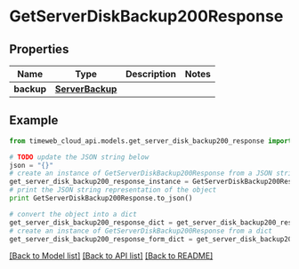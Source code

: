 # GetServerDiskBackup200Response


## Properties
Name | Type | Description | Notes
------------ | ------------- | ------------- | -------------
**backup** | [**ServerBackup**](ServerBackup.md) |  | 

## Example

```python
from timeweb_cloud_api.models.get_server_disk_backup200_response import GetServerDiskBackup200Response

# TODO update the JSON string below
json = "{}"
# create an instance of GetServerDiskBackup200Response from a JSON string
get_server_disk_backup200_response_instance = GetServerDiskBackup200Response.from_json(json)
# print the JSON string representation of the object
print GetServerDiskBackup200Response.to_json()

# convert the object into a dict
get_server_disk_backup200_response_dict = get_server_disk_backup200_response_instance.to_dict()
# create an instance of GetServerDiskBackup200Response from a dict
get_server_disk_backup200_response_form_dict = get_server_disk_backup200_response.from_dict(get_server_disk_backup200_response_dict)
```
[[Back to Model list]](../README.md#documentation-for-models) [[Back to API list]](../README.md#documentation-for-api-endpoints) [[Back to README]](../README.md)


